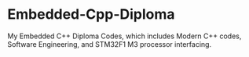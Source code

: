 # Embedded-Cpp-Diploma
My Embedded C++ Diploma Codes, which includes Modern C++ codes, Software Engineering, and STM32F1 M3 processor interfacing.
